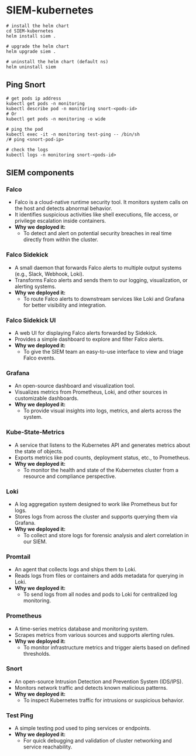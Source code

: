 # SIEM-kubernetes

```
# install the helm chart
cd SIEM-kubernetes
helm install siem .

# upgrade the helm chart
helm upgrade siem .

# uninstall the helm chart (default ns)
helm uninstall siem
```

## Ping Snort
```
# get pods ip address
kubectl get pods -n monitoring
kubectl describe pod -n monitoring snort-<pods-id>
# Or
kubectl get pods -n monitoring -o wide

# ping the pod
kubectl exec -it -n monitoring test-ping -- /bin/sh
/# ping <snort-pod-ip>

# check the logs
kubectl logs -n monitoring snort-<pods-id>
```

## SIEM components

### Falco
- Falco is a cloud-native runtime security tool. It monitors system calls on the host and detects abnormal behavior.
- It identifies suspicious activities like shell executions, file access, or privilege escalation inside containers.
- <b>Why we deployed it:</b>
  - To detect and alert on potential security breaches in real time directly from within the cluster.
### Falco Sidekick
- A small daemon that forwards Falco alerts to multiple output systems (e.g., Slack, Webhook, Loki).
- Transforms Falco alerts and sends them to our logging, visualization, or alerting systems.
- <b>Why we deployed it:</b>
  - To route Falco alerts to downstream services like Loki and Grafana for better visibility and integration.
### Falco Sidekick UI
- A web UI for displaying Falco alerts forwarded by Sidekick.
- Provides a simple dashboard to explore and filter Falco alerts.
- <b>Why we deployed it:</b>
  - To give the SIEM team an easy-to-use interface to view and triage Falco events.
### Grafana
- An open-source dashboard and visualization tool.
- Visualizes metrics from Prometheus, Loki, and other sources in customizable dashboards.
- <b>Why we deployed it:</b>
  - To provide visual insights into logs, metrics, and alerts across the system.
### Kube-State-Metrics
- A service that listens to the Kubernetes API and generates metrics about the state of objects.
- Exports metrics like pod counts, deployment status, etc., to Prometheus.
- <b>Why we deployed it:</b>
  - To monitor the health and state of the Kubernetes cluster from a resource and compliance perspective.
### Loki
- A log aggregation system designed to work like Prometheus but for logs.
- Stores logs from across the cluster and supports querying them via Grafana.
- <b>Why we deployed it:</b>
  - To collect and store logs for forensic analysis and alert correlation in our SIEM.
### Promtail
- An agent that collects logs and ships them to Loki.
- Reads logs from files or containers and adds metadata for querying in Loki.
- <b>Why we deployed it:</b>
  - To send logs from all nodes and pods to Loki for centralized log monitoring.
### Prometheus
- A time-series metrics database and monitoring system.
- Scrapes metrics from various sources and supports alerting rules.
- <b>Why we deployed it:</b>
  - To monitor infrastructure metrics and trigger alerts based on defined thresholds.
### Snort
- An open-source Intrusion Detection and Prevention System (IDS/IPS).
- Monitors network traffic and detects known malicious patterns.
- <b>Why we deployed it:</b>
  - To inspect Kubernetes traffic for intrusions or suspicious behavior.
### Test Ping
- A simple testing pod used to ping services or endpoints.
- <b>Why we deployed it:</b>
  - For quick debugging and validation of cluster networking and service reachability.